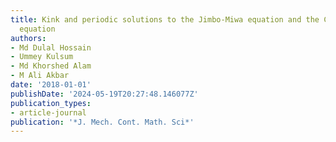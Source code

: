 ```yaml
---
title: Kink and periodic solutions to the Jimbo-Miwa equation and the Calogero-Bogoyavlenskii-Schiff
  equation
authors:
- Md Dulal Hossain
- Ummey Kulsum
- Md Khorshed Alam
- M Ali Akbar
date: '2018-01-01'
publishDate: '2024-05-19T20:27:48.146077Z'
publication_types:
- article-journal
publication: '*J. Mech. Cont. Math. Sci*'
---
```

